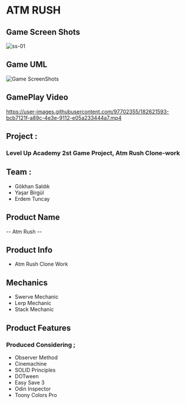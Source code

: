 # ATM RUSH

## Game Screen Shots

![ss-01](https://user-images.githubusercontent.com/97702355/182619088-7a3a491d-ddd8-43d9-b39b-40335b8581da.jpg)

## Game UML 
![Game ScreenShots](https://user-images.githubusercontent.com/97702355/182619522-92946697-d242-429c-be9e-7841a80f543c.jpg)


## GamePlay Video

https://user-images.githubusercontent.com/97702355/182621593-bcb7121f-a89c-4e3e-9112-e05a233444a7.mp4

## Project : 

### Level Up Academy 2st Game Project, Atm Rush Clone-work 

## Team :

- Gökhan Saldık
- Yaşar Birgül
- Erdem Tuncay

## Product Name

 -- Atm Rush -- 

## Product Info

- Atm Rush Clone Work

## Mechanics

- Swerve Mechanic
- Lerp Mechanic
- Stack Mechanic

## Product Features

### Produced Considering ;

- Observer Method
- Cinemachine
- SOLID Principles 
- DOTween
- Easy Save 3
- Odin Inspector
- Toony Colors Pro 
